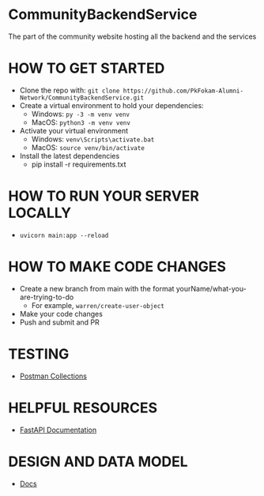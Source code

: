 # CommunityBackendService
The part of the community website hosting all the backend and the services

# HOW TO GET STARTED
- Clone the repo with: `git clone https://github.com/PkFokam-Alumni-Network/CommunityBackendService.git`
- Create a virtual environment to hold your dependencies:
  - Windows: `py -3 -m venv venv`
  - MacOS: `python3 -m venv venv`
- Activate your virtual environment
  - Windows: `venv\Scripts\activate.bat`
  - MacOS: `source venv/bin/activate`
- Install the latest dependencies
  - pip install -r requirements.txt

# HOW TO RUN YOUR SERVER LOCALLY
- `uvicorn main:app --reload`

# HOW TO MAKE CODE CHANGES
- Create a new branch from main with the format yourName/what-you-are-trying-to-do
  - For example, `warren/create-user-object`
- Make your code changes
- Push and submit and PR

# TESTING
- [Postman Collections](https://solar-shadow-655969.postman.co/workspace/Team-Workspace~b5dc0fe3-7281-4a8b-8693-293940ef7aff/collection/29422822-1d267a27-51a3-4860-893e-ed410410f187?action=share&creator=29422822)

# HELPFUL RESOURCES
- [FastAPI Documentation](https://fastapi.tiangolo.com/)

# DESIGN AND DATA MODEL
- [Docs](https://docs.google.com/document/d/1tOZmcg-oa32PrtxE-sImnDYidz3Gw6cjE0YvSzqt7Bo/edit?usp=sharing)
